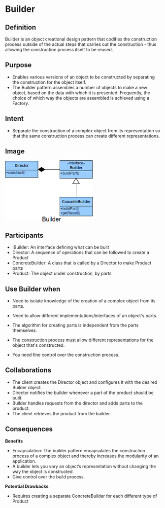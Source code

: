 # Builder #

## Definition ##

Builder is an object creational design pattern that codifies the construction process outside of the actual steps that carries out the construction - thus allowing the construction process itself to be reused.

## Purpose ##

+ Enables various versions of an object to be constructed by separating the construction for the object itself.
+ The Builder pattern assembles a number of objects to make a new object,
based on the data with which it is presented. Frequently, the choice of which
way the objects are assembled is achieved using a Factory.

## Intent ##

*	Separate the construction of a complex object from its representation so that the same construction process can create different representations.

## Image ##

![alt text](./Images/Builder-1.md.png "Builder")

## Participants ##

+ IBuilder: An interface defining what can be built
+ Director: A sequence of operations that can be followed to create a Product
+ ConcreteBuilder: A class that is called by a Director to make Product parts
+ Product: The object under construction, by parts

## Use Builder when ##

+ Need to isolate knowledge of the creation of a complex object from its
parts.
+ Need to allow different implementations/interfaces of an object's parts.

+ The algorithm for creating parts is independent from the parts themselves.
+ The construction process must allow different representations for the object that's constructed.
+ You need fine control over the construction process.

## Collaborations ##

+ The client creates the Director object and configures it with the desired Builder object.
+ Director notifies the builder whenever a part of the product should be built.
+ Builder handles requests from the director and adds parts to the product.
+ The client retrieves the product from the builder.

## Consequences ##

**Benefits**

+ Encapsulation: The builder pattern encapsulates the construction process of a complex object and thereby increases the modularity of an application.
+ A builder lets you vary an object’s representation without changing the way the object is constructed.
+ Give control over the build process.

**Potential Drawbacks**

+ Requires creating a separate ConcreteBuilder for each different type of Product

